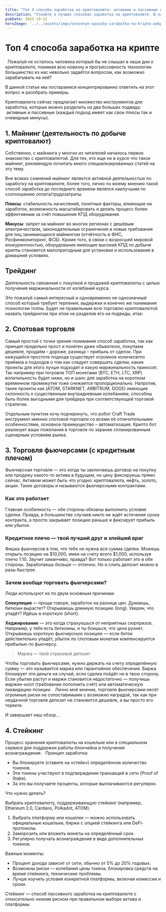 ```yaml
---
title: "Топ 4 способа заработка на криптовалюте: активные и пассивные инструменты"
description: "Узнайте о лучших способах заработка на криптовалюте. В нашей статье мы рассмотрим несколько популярных методов. Откройте для себя возможности, которые предлагает мир криптовалют, и начните зарабатывать уже сегодня."
pubDate: 2025-10-22
heroImage: '../../assets/imgs/osnovnye-sposoby-zarabotka-na-kripte.webp'
---
```


# Топ 4 способа заработка на крипте
 
Пожалуй не осталось человека который бы не слышал в наши дни о криптовалюте, понимая всю новизну и прогрессивность технологии большинство из нас невольно задаётся вопросом, как возможно зарабатывать на ней?

В данной статье мы постараемся концентрированно ответить на этот вопрос и разобрать примеры.

Криптовалюта сейчас предлагает множество инструментов для заработка, которые можно разделить на два больших подвида:  активные и пассивные (каждый подход имеет как свои плюсы так и очевидные минусы).

## 1. Майнинг (деятельность по добыче криптовалют)

Собственно, с майнинга у многих из читателей началось первое знакомство с криптовалютой. Для тех, кто еще не в курсе что такое майнинг, рекомендую почитать много специализированных статей на эту тему.

Вне всяких сомнений майнинг является активной деятельностью по заработку на криптовалюте, более того, лично по моему мнению такой способ заработка до последнего времени являлся наилучшим по соотношению оплата/трудозатраты.

**Плюсы**: стабильность начислений, понятные факторы, влияющие на заработок, возможность масштабировать и делать процесс более эффективным за счёт повышения КПД оборудования.

**Минусы**: запрет на майнинг во многих регионах с дешёвым электричеством, законодательные ограничения и новые требования для лиц занимающихся майнингом (отчётность в ФНС, Росфинмониторинг, ФСБ). Кроме того, в связи с возросшей мировой конкурентностью, оборудование имеющее высокий КПД по добыче крипты становится малопригодным для установки и использования в домашний условиях.
 
## Трейдинг

Деятельность связанная с покупкой и продажей криптовалюты с целью получения маржинальности от колебаний курса.

Это пожалуй самый интересный и одновременно не однозначный способ который требует терпения, выдержки и конечно же понимания психологии толпы. Будет не правильным всю торговлю криптовалютой назвать трейдингом при этом не разделив его на подвиды, итак:

## 2. Спотовая торговля

Самый простой с точки зрения понимания способ заработка, так как принцип предельно прост и понятен даже обывателю, покупаем дешевле, продаём – дороже, разница – прибыль от сделок. При кажущейся простоте подхода существует огромное количесвтпо приёмов и подходов о том как следует совершать сделки, какие проекты для этого лучше подходят и какую маржинальность приносят. Так например при тогровле ТОП монетами (BTC, ETH, LTC, XRP) волатильность будет ниже, но и шанс для заработка на коротком временном промежутке тоже снижается пропорционально. Напротив, такие проекты как (ATOM, STARKNET, ARBITRUM, DOGE) имеющие склонность к существенным внутридневным колебаниям, способны быть более выгодными для трейдера при соответствующей торговой стратегии.

Отдельным пунктом хочу подчеркнуть, что робот Craft Trade инструмент именно спотовой торговли со всеми её отличительными особенностями, основное преимущество – автоматизация. Крипто бот реализует ваши пожелания в торговле по заранее спланированным сценарным условиям рынка.

## 3. Торговля фьючерсами (с кредитным плечом)

Фьючерсная торговля — это когда ты заключаешь договор на покупку или продажу какого-то актива в будущем, но цену фиксируешь прямо сейчас. Активом может быть что угодно: криптовалюта, нефть, золото, акции. Такие договоры и называются фьючерсными контрактами.

### Как это работает

Главная особенность — обе стороны обязаны выполнить условия сделки. Правда, в большинстве случаев никто не ждёт истечения срока контракта, а просто закрывает позицию раньше и фиксирует прибыль или убыток.

### Кредитное плечо — твой лучший друг и злейший враг

Фишка фьючерсов в том, что тебе не нужна вся сумма сделки. Можешь открыть позицию на $10,000, имея на счету всего $1,000, используя плечо 1:10. Звучит заманчиво, правда? Вот только работает это в обе стороны. Заработаешь больше — отлично. Но и слить депозит можно в разы быстрее.

### Зачем вообще торговать фьючерсами?

Люди используют их по двум основным причинам:

**Спекуляция** — проще говоря, заработок на разнице цен. Думаешь, биткоин вырастет? Открываешь длинную позицию (long). Уверен, что упадёт? Идёшь в короткую (short).

**Хеджирование** — это когда страхуешься от неприятных сюрпризов. Например, у тебя есть биткоины, и ты боишься, что цена рухнет. Открываешь короткую фьючерсную позицию — если биток действительно упадёт, убыток по спотовым монетам компенсируется прибылью по фьючерсу.

> Маржа — твой страховой депозит

Чтобы торговать фьючерсами, нужно держать на счету определённую сумму — это называется маржа или гарантийное обеспечение. Биржа блокирует эти деньги на случай, если сделка пойдёт не в твою сторону. Если убытки растут и маржи становится недостаточно — получишь маржин-колл (требование пополнить счёт) или автоматическую ликвидацию позиции.
 
Лично моё мнение, торговля фьючерсами несёт огромные риски не сопоставимыми с возможно наградой, так как при неудачной торговле депозит не становится дешевле, а вы просто его теряете.

И завершает наш обзор…

## 4. Стейкинг

Процесс хранения криптовалюты на кошельке или в специальном сервисе для поддержки работы блокчейна и получения вознаграждения.
 
Принцип заработка:

- Вы блокируете (ставите на «стейк») определённое количество токенов.
- Эти токены участвуют в подтверждении транзакций в сети (Proof of Stake).
- За это вы получаете проценты, которые выплачиваются регулярно.

Что нужно делать?

Выбрать криптовалюту, поддерживающую стейкинг (например, Ethereum 2.0, Cardano, Polkadot, ATOM).

1. Выбрать платформу или кошелек — можно использовать официальные кошельки, биржи с опцией стейкинга или DeFi-протоколы.
2. Заморозить или вложить монеты на определённый срок.
3. Регулярно получать вознаграждение в виде дополнительных токенов.

Важные моменты:

- Процент дохода зависит от сети, обычно от 5% до 20% годовых.
- Возможны риски — колебания цены токена, блокировка средств на время стейкинга, технические проблемы.
- Лучше изучить условия конкретной платформы, включая комиссии и сроки.

Стейкинг — способ пассивного заработка на криптовалюте с относительно низким риском при правильном выборе актива и платформы.
